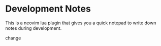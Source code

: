 # Development Notes
This is a neovim lua plugin that gives you a quick notepad to write down notes during development.

change
